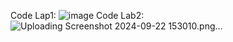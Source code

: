 Code Lap1:
![image](https://github.com/user-attachments/assets/32921197-dac4-4ee4-80d8-8a8610889835)
Code Lab2:
![Uploading Screenshot 2024-09-22 153010.png…]()
